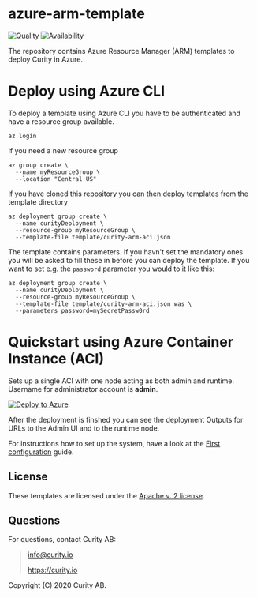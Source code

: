 # azure-arm-template

[![Quality](https://img.shields.io/badge/quality-demo-red)](https://curity.io/resources/code-examples/status/)
[![Availability](https://img.shields.io/badge/availability-source-blue)](https://curity.io/resources/code-examples/status/)

The repository contains Azure Resource Manager (ARM) templates to deploy Curity in Azure. 

# Deploy using Azure CLI
To deploy a template using Azure CLI you have to be authenticated and have a resource group available.

```az login```

If you need a new resource group
```
az group create \
  --name myResourceGroup \
  --location "Central US"
```
If you have cloned this repository you can then deploy templates from the template directory
```
az deployment group create \
  --name curityDeployment \
  --resource-group myResourceGroup \
  --template-file template/curity-arm-aci.json  
```
  
The template contains parameters. If you havn't set the mandatory ones you will be asked to fill these in before you can deploy the template.
If you want to set e.g. the `password` parameter you would to it like this:
```
az deployment group create \
  --name curityDeployment \
  --resource-group myResourceGroup \
  --template-file template/curity-arm-aci.json was \
  --parameters password=mySecretPassw0rd  
```
   
# Quickstart using Azure Container Instance (ACI)
Sets up a single ACI with one node acting as both admin and runtime. Username for administrator account is **admin**. 

[![Deploy to Azure](https://aka.ms/deploytoazurebutton)](https://portal.azure.com/#create/Microsoft.Template/uri/https%3A%2F%2Fraw.githubusercontent.com%2Fcurityio%2Fazure-arm-template%2Fmaster%2Ftemplate%2Fcurity-arm-aci.json)

After the deployment is finshed you can see the deployment Outputs for URLs to the Admin UI and to the runtime node.

For instructions how to set up the system, have a look at the [First configuration](https://curity.io/resources/tutorials/getting-started/setup/first-config/) guide.

## License

These templates are licensed under the [Apache v. 2 license](LICENSE).

## Questions

For questions, contact Curity AB:

> info@curity.io
>
> https://curity.io

Copyright (C) 2020 Curity AB.
